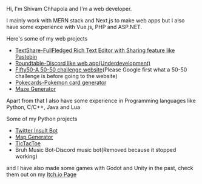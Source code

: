 Hi, I'm Shivam Chhapola and I'm a web developer.

I mainly work with MERN stack and Next.js to make web apps but I also have some experience with Vue.js, PHP and ASP.NET.

Here's some of my web projects
- [TextShare-FullFledged Rich Text Editor with Sharing feature like Pastebin](https://github.com/shivamchhapola/TextShare)
- [Roundtable-Discord like web app(Underdevelopment)](https://github.com/shivamchhapola/Roundtable-Chat)
- [Fifty50-A 50-50 challenge website](https://github.com/shivamchhapola/Fifty50)(Please Google first what a 50-50 challenge is before going to the website)
- [Pokecards-Pokemon card generator](https://github.com/shivamchhapola/pokecards)
- [Maze Generator](https://github.com/shivamchhapola/Maze-Generator)


Apart from that I also have some experience in Programming languages like Python, C/C++, Java and Lua

Some of my Python projects
- [Twitter Insult Bot](https://github.com/shivamchhapola/Bruh-Bot69)
- [Map Generator](https://github.com/shivamchhapola/Perlin-Noise-Map-Generator)
- [TicTacToe](https://github.com/shivamchhapola/tictactoe)
- Bruh Music Bot-Discord music bot(Removed because it stopped working)

and I have also made some games with Godot and Unity in the past, check them out on my [Itch.io Page](https://sh1v.itch.io)
